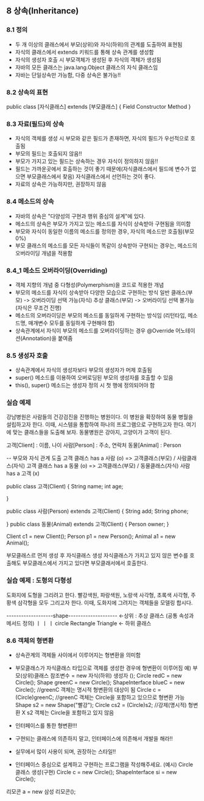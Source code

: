## 8 상속(Inheritance)

### 8.1 정의
- 두 개 이상의 클래스에서 부모(상위)와 자식(하위)의 관계를 도출하여 표현됨
- 자식의 클래스에서 extends 키워드를 통해 상속 관계를 생성함
- 자식의 생성자 호출 시 부모객체가 생성된 후 자식의 객체가 생성됨
- 자바의 모든 클래스는 java.lang.Object 클래스의 자식 클래스임
- 자바는 단일상속만 가능함, 다중 상속은 불가능!!

### 8.2 상속의 표현
public class [자식클래스] extends [부모클래스] {
	Field
	Constructor
	Method
}

### 8.3 자료(필드)의 상속
- 자식의 객체를 생성 시 부모와 같은 필드가 존재하면, 자식의 필드가 우선적으로 호출됨
- 부모의 필드는 호출되지 않음!!
- 부모가 가지고 있는 필드는 상속하는 경우 자식이 정의하지 않음!!
- 필드는 가까운곳에서 호출하는 것이 좋기 때문에(자식클래스에서 필드에 변수가 없으면 부모클래스에서 찾음) 자식클래스에서 선언하는 것이 좋다.
- 자료의 상속은 가능하지만, 권장하지 않음

### 8.4 메소드의 상속
- 자바의 상속은 "다양성의 구현과 행위 중심의 설계"에 있다.
- 메소드의 상속은 부모가 가지고 있는 메소드를 자식이 상속받아 구현됨을 의미함
- 부모와 자식이 동일한 이름의 메소드를 정의한 경우, 자식의 메소드만 호출됨(부모 0%)
- 부모 클래스의 메소드를 모든 자식들이 똑같이 상속받아 구현되는 경우는,
  메소드의 오버라이딩 개념을 적용함

### 8.4_1 메소드 오버라이딩(Overriding)
- 객체 지향의 개념 중 다형성(Polymerphism)을 코드로 적용한 개념
- 부모의 메소드를 자식이 상속받아 다양한 모습으로 구현하는 방식
  일반 클래스(부모) -> 오버라이딩 선택 가능(자식)
  추상 클래스(부모) -> 오버라이딩 선택 불가능(자식은 무조건 진행)
- 메소드의 오버라이딩은 부모의 메소드를 동일하게 구현하는 방식임
  (리턴타입, 메소드명, 매개변수 모두를 동일하게 구현해야 함)
- 상속관계에서 자식이 부모의 메소드를 오버라이딩하는 경우 @Override 어노테이션(Annotation)을 붙여줌


### 8.5 생성자 호출
- 상속관계에서 자식의 생성자보다 부모의 생성자가 머제 호출됨
- super() 메소드를 이용하여 오버로딩된 부모의 생성자를 호출할 수 있음
- this(), super() 메소드는 생성자 정의 시 첫 행에 정의되어야 함



### 실습 예제
강남병원은 사람들의 건강검진을 진행하는 병원이다. 이 병원을 확장하여 동물 병월을
설립하고자 한다. 이때, 시스템을 통합하여 하나의 프로그램으로 구현하고자 한다.
여기에 맞는 클래스들을 도출해 보자. 동물병원은 강아지, 고양이가 고객이 된다.

고객[Client] : 이름, 나이 
사람[Person] : 주소, 연락처
동물[Animal] : Person

-- 부모와 자식 관계 도출
고객 클래스 has a 사람 (o) => 고객클래스(부모) / 사람클래스(자식)
고객 클래스 has a 동물 (o) => 고객클래스(부모) / 동물클래스(자식)
사람 has a 고객 (x)

public class 고객(Client) {
	String name;
	int age;

}

public class 사람(Person) extends 고객(Client) {
	String add;
	String phone;

}
public class 동물(Animal) extends 고객(Client) {
	Person owner;
}

Client c1 = new Client();
Person p1 = new Person();
Animal a1 = new Animal();

부모클래스르 먼저 생성 후 자식클래스 생성
자식클래스가 가지고 있지 않은 변수를 호출해도 부모클래스에서 가지고 있다면 부모클래서에서 호출한다.

### 실습 예제 : 도형의 다형성
도화지에 도형을 그리려고 한다.
빨강색원, 파랑색원, 노랑색 사각형, 초록색 사각형, 주황색 삼각형을 모두 그리고자 한다.
이때, 도화지에 그려지는 객체들을 모델링 합시다.

   -------------------shape--------------------   <-상위 : 추상 클래스 (공통 속성과 메서드 정의)
   ㅣ					ㅣ					  ㅣ
 circle   			Rectangle			   Triangle   <- 하위 클래스
 
### 8.6 객체의 형변환
- 상속관계의 객체들 사이에서 이루어지는 형변환을 의미함
- 부모클래스가 자식클래스 타입으로 객체를 생성한 경우에 형변환이 이루어짐
예) 부모(상위)클래스 참조변수 = new 자식(하위) 생성자 ();
	Circle redC = new Circle();
	Shape greenC = new Circle(); 
	ShapeInterface blueC = new Circle(); //greenC 객체는 명시적 형변환의 대상이 됨
	Circle c = (Circle)greenC; 			 //greenC 객체는 Circle을 포함하고 있으므로 형변환 가능
	Shape s2 = new Shape("빨강");
	Circle cs2 = (Circle)s2; //강제(명시적) 형변환 X s2 객체는 Circle을 포함하고 있지 않음
	
- 인터페이스를 통한 형변환!!!
- 구현되는 클래스에 의존하지 말고, 인터페이스에 의존해서 개발을 해라!!
- 실무에서 많이 사용이 되며, 권장하는 스타일!!
- 인터페이스 중심으로 설계하고 구현하는 프로그램을 작성해주세요.
(예시) Circle 클래스 생성(구현)
Circle c = new Circle();
ShapeInterface si = new Circle();

리모콘 a = new 삼성 리모콘();


























